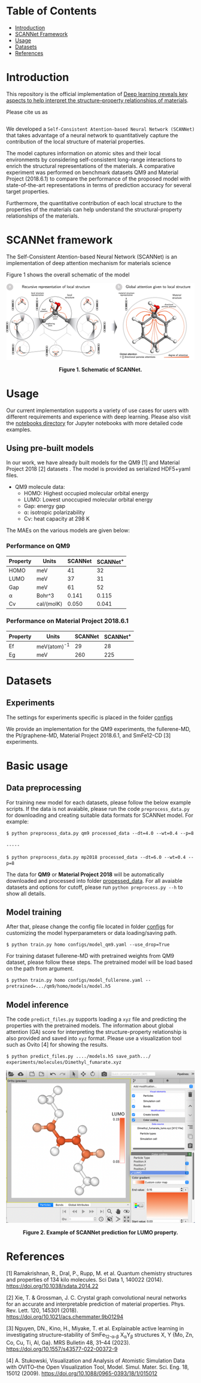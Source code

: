 # Table of Contents

* [Introduction](#introduction)
* [SCANNet Framework](#scannet-framework)
* [Usage](#usage)
* [Datasets](#datasets)
* [References](#references)

<a name="introduction"></a>

# Introduction
This repository is the official implementation of [Deep learning reveals key aspects to help interpret the structure–property
relationships of materials](https://).

Please cite us as

```

```

We developed a `Self-Consistent Atention-based Neural Network (SCANNet)` that takes advantage of a neural network to quantitatively capture
the contribution of the local structure of material properties.

The model captures information on atomic sites
and their local environments by considering self-consistent long-range interactions to enrich the structural
representations of the materials. A comparative experiment was performed on benchmark datasets QM9 and Material Project (2018.6.1) to compare the performance of the proposed model with state-of-the-art representations in terms of prediction accuracy
for several target properties.

Furthermore,
the quantitative contribution of each local structure to the properties of the materials can help understand
the structural-property relationships of the materials.

<a name="DeepAt-framework"></a>

# SCANNet framework

The Self-Consistent Atention-based Neural Network (SCANNet) is an implementation of deep attention mechanism for materials science

Figure 1 shows the overall schematic of the model

![Model architecture](resources/model_semantic.jpg)
<div align='center'><strong>Figure 1. Schematic of  SCANNet.</strong></div>

<a name="usage"></a>

# Usage

Our current implementation supports a variety of use cases for users with
different requirements and experience with deep learning. Please also visit
the [notebooks directory](notebooks) for Jupyter notebooks with more detailed code examples.

## Using pre-built models

In our work, we have already built models for the QM9 [1] and Material Project 2018 [2] datasets . The model is provided as serialized HDF5+yaml files. 

* QM9 molecule data:
  * HOMO: Highest occupied molecular orbital energy
  * LUMO: Lowest unoccupied molecular orbital energy
  * Gap: energy gap
  * α: isotropic polarizability
  * Cv: heat capacity at 298 K

The MAEs on the various models are given below:

### Performance on QM9

| Property | Units      | SCANNet   | SCANNet<sup>+</sup>|
|----------|------------|-------|-------|
| HOMO     | meV         | 41 | 32 |
| LUMO     | meV         | 37 |31|
| Gap      | meV         | 61 |52|
| α        | Bohr^3     | 0.141|0.115|
| Cv       | cal/(molK) | 0.050 |0.041|

### Performance  on Material Project 2018.6.1

| Property | Units      | SCANNet   | SCANNet<sup>+</sup>|
|----------|------------|-------|-------|
| Ef     | meV(atom)<sup>-1</sup>        | 29 | 28 |
| Eg     | meV         | 260 |225|


<a name="dataset"></a>

# Datasets

## Experiments

The settings for experiments specific is placed in the folder [configs](configs)

We provide an implementation for the QM9 experiments, the fullerene-MD, the Pt/graphene-MD, Material Project 2018.6.1, and SmFe12-CD [3] experiments.

# Basic usage
## Data preprocessing
For training new model for each datasets, please follow the below example scripts. If the data is not avaiable, please run the code ```preprocess_data.py``` for downloading and creating suitable data formats for SCANNet model. For example:
```
$ python preprocess_data.py qm9 processed_data --dt=4.0 --wt=0.4 --p=8

-----

$ python preprocess_data.py mp2018 processed_data --dt=6.0 --wt=0.4 --p=8

```
The data for <b>QM9</b> or <b>Material Project 2018</b> will be automatically downloaded and processed into folder [propessed_data](processed_data). For all avaiable datasets and options for cutoff, please run ```python preprocess.py --h``` to show all details.

## Model training
After that, please change the config file located in folder [configs](configs) for customizing the model hyperparameters or data loading/saving path.
```
$ python train.py homo configs/model_qm9.yaml --use_drop=True
```

For training dataset fullerene-MD with pretrained weights from QM9 dataset, please follow these steps. The pretrained model will be load based on the path from argument. 
```
$ python train.py homo configs/model_fullerene.yaml --pretrained=.../qm9/homo/models/model.h5
```
## Model inference
The code ```predict_files.py``` supports loading a ```xyz``` file and predicting the properties with the pretrained models. The information about global attention (GA) score for interpreting the structure-property relationship is also provided and saved into ```xyz``` format. Please use a visualization tool such as Ovito [4] for showing the results.
```
$ python predict_files.py ..../models.h5 save_path.../ experiments/molecules/Dimethyl_fumarate.xyz
``` 
![Visualization of GA scores](resources/ovito_visual.png)
<div align='center'><strong>Figure 2. Example of SCANNet prediction for LUMO property.</strong></div>

<a name="usage"></a>

<a name="references"></a>
# References

[1] Ramakrishnan, R., Dral, P., Rupp, M. et al. Quantum chemistry structures and properties of 134 kilo molecules. Sci Data 1, 140022 (2014). https://doi.org/10.1038/sdata.2014.22 

[2] Xie, T. & Grossman, J. C. Crystal graph convolutional neural networks for an accurate and interpretable prediction of material properties. Phys. Rev. Lett. 120, 145301 (2018). https://doi.org/10.1021/acs.chemmater.9b01294

[3] Nguyen, DN., Kino, H., Miyake, T. et al. Explainable active learning in investigating structure–stability of SmFe<sub>12-α-β</sub> X<sub>α</sub>Y<sub>β</sub> structures X, Y {Mo, Zn, Co, Cu, Ti, Al, Ga}. MRS Bulletin 48, 31–44 (2023). https://doi.org/10.1557/s43577-022-00372-9

[4] A. Stukowski, Visualization and Analysis of Atomistic Simulation Data with OVITO–the Open Visualization Tool, Model. Simul. Mater. Sci. Eng. 18, 15012 (2009). https://doi.org/10.1088/0965-0393/18/1/015012